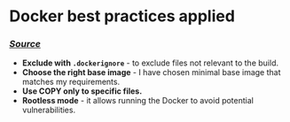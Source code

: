# Docker best practices applied
### <i><a href='https://docs.docker.com/build/building/best-practices/#exclude-with-dockerignore'>Source</a></i>
- **Exclude with `.dockerignore`** - to exclude files not relevant to the build.
- **Choose the right base image** - I have chosen minimal base image that matches my requirements.
- **Use COPY only to specific files.**
- **Rootless mode** - it allows running the Docker to avoid potential vulnerabilities.
